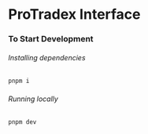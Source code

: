 # ProTradex Interface

### To Start Development

###### Installing dependencies

```bash
pnpm i
```

###### Running locally

```bash
pnpm dev
```
